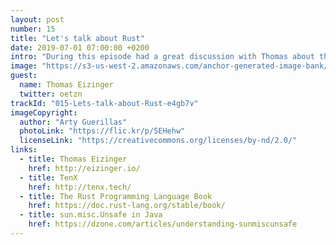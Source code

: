 ```yaml
---
layout: post
number: 15
title: "Let's talk about Rust"
date: 2019-07-01 07:00:00 +0200
intro: "During this episode had a great discussion with Thomas about the programming language Rust. Why his teams uses it for all their projects, where he sees the main benefits and how it is comparable to other programming languages. As a bonus, he gave us a few tips on how to start if you want to learn this promising stuff."
image: "https://s3-us-west-2.amazonaws.com/anchor-generated-image-bank/production/podcast_uploaded_episode400/1439931/1439931-1561961486429-1b2dae5898577.jpg"
guest:
  name: Thomas Eizinger
  twitter: oetzn
trackId: "015-Lets-talk-about-Rust-e4gb7v"
imageCopyright:
  author: "Arty Guerillas"
  photoLink: "https://flic.kr/p/5EHehw"
  licenseLink: "https://creativecommons.org/licenses/by-nd/2.0/"
links:
  - title: Thomas Eizinger
    href: http://eizinger.io/
  - title: TenX
    href: http://tenx.tech/
  - title: The Rust Programming Language Book
    href: https://doc.rust-lang.org/stable/book/
  - title: sun.misc.Unsafe in Java
    href: https://dzone.com/articles/understanding-sunmiscunsafe
---
```

